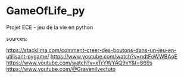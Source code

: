 # GameOfLife_py
Projet ECE - jeu de la vie en python

sources:

https://stacklima.com/comment-creer-des-boutons-dans-un-jeu-en-utilisant-pygame/
https://www.youtube.com/watch?v=ndtFoWWBAoE
https://www.youtube.com/watch?v=xTrYWYAQ9vY&t=669s
https://www.youtube.com/@Gravenilvectuto

